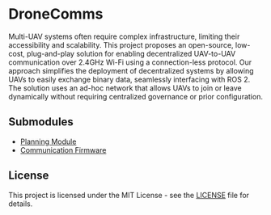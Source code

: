 # DroneComms

Multi-UAV systems often require complex infrastructure, limiting their accessibility and scalability. This project proposes an open-source, low-cost, plug-and-play solution for enabling decentralized UAV-to-UAV communication over 2.4GHz Wi-Fi using a connection-less protocol. Our approach simplifies the deployment of decentralized systems by allowing UAVs to easily exchange binary data, seamlessly interfacing with ROS 2. The solution uses an ad-hoc network that allows UAVs to join or leave dynamically without requiring centralized governance or prior configuration.

## Submodules

- [Planning Module](./planning/README.md)
- [Communication Firmware](./communication_firmware/README.md)

## License

This project is licensed under the MIT License - see the [LICENSE](./LICENSE) file for details.